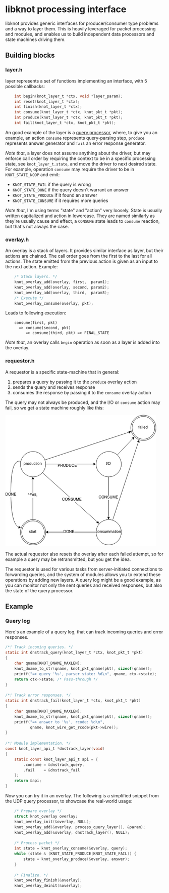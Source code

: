 # libknot processing interface

libknot provides generic interfaces for producer/consumer type problems and a way to layer them.
This is heavily leveraged for packet processing and modules, and enables us to build independent
data processors and state machines driving them.

## Building blocks

### layer.h

layer represents a set of functions implementing an interface, with 5 possible callbacks:

```c
	int begin(knot_layer_t *ctx, void *layer_param);
	int reset(knot_layer_t *ctx);
	int finish(knot_layer_t *ctx);
	int consume(knot_layer_t *ctx, knot_pkt_t *pkt);
	int produce(knot_layer_t *ctx, knot_pkt_t *pkt);
	int fail(knot_layer_t *ctx, knot_pkt_t *pkt);
```

An good example of the layer is a [query processor](../../knot/nameserver/process_query.c), where, to give you an example,
an action `consume` represents query-parsing step, `produce` represents answer generator and `fail` an error response generator.

*Note that*, a layer does not assume anything about the driver, but may enforce call order by requiring the context to be in a specific
processing state, see `knot_layer_t.state`, and move the driver to next desired state.
For example, operation `consume` may require the driver to be in `KNOT_STATE_NOOP` and emit:

* `KNOT_STATE_FAIL` if the query is wrong
* `KNOT_STATE_DONE` if the query doesn't warrant an answer
* `KNOT_STATE_PRODUCE` if it found an answer
* `KNOT_STATE_CONSUME` if it requires more queries

*Note that*, I'm using terms "state" and "action" very loosely. State is usually written capitalized and action in lowercase.
They are named similarly as they're usually cause and effect, a `CONSUME` state leads to `consume` reaction, but that's not always the case.

### overlay.h

An overlay is a stack of layers. It provides similar interface as layer, but their actions are chained.
The call order goes from the first to the last for all actions. The state emitted from the previous action is
given as an input to the next action. Example:

```c
	/* Stack layers. */
	knot_overlay_add(overlay, first,  param1);
	knot_overlay_add(overlay, second, param2);
	knot_overlay_add(overlay, third,  param3);
	/* Execute */
	knot_overlay_consume(overlay, pkt);
```
Leads to following execution:

```
	consume(first, pkt)
	  => consume(second, pkt)
	     => consume(third, pkt) => FINAL_STATE
```

*Note that*, an overlay calls `begin` operation as soon as a layer is added into the overlay.

### requestor.h

A requestor is a specific state-machine that in general:

1. prepares a query by passing it to the `produce` overlay action
2. sends the query and receives response
3. consumes the response by passing it to the `consume` overlay action

The query may not always be produced, and the I/O or `consume` action may fail, 
so we get a state machine roughly like this:

![Requestor state machine](doc/requestor.png)

The actual requestor also resets the overlay after each failed attempt, so for example a query may be retransmitted,
but you get the idea.

The requestor is used for various tasks from server-initiated connections to forwarding queries, and the system of modules
allows you to extend these operations by adding new layers. A query log might be a good example, as you can monitor not only the
sent queries and received responses, but also the state of the query processor.

## Example

### Query log

Here's an example of a query log, that can track incoming queries and error responses.

```c
/*! Track incoming queries. */
static int dnstrack_query(knot_layer_t *ctx, knot_pkt_t *pkt)
{
	char qname[KNOT_DNAME_MAXLEN];
	knot_dname_to_str(qname, knot_pkt_qname(pkt), sizeof(qname));
	printf("=> query '%s', parser state: %d\n", qname, ctx->state);
	return ctx->state; /* Pass-through */
}

/*! Track error responses. */
static int dnstrack_fail(knot_layer_t *ctx, knot_pkt_t *pkt)
{
	char qname[KNOT_DNAME_MAXLEN];
	knot_dname_to_str(qname, knot_pkt_qname(pkt), sizeof(qname));
	printf("=> answer to '%s', rcode: %d\n",
	       qname, knot_wire_get_rcode(pkt->wire));	
}

/*! Module implementation. */
const knot_layer_api_t *dnstrack_layer(void)
{
	static const knot_layer_api_t api = {
		.consume = &dnstrack_query,
		.fail    = &dnstrack_fail
	};
	return &api;
}

```

Now you can try it in an overlay. The following is a simplified snippet from the UDP query processor,
to showcase the real-world usage:

```c
	/* Prepare overlay */
	struct knot_overlay overlay;
	knot_overlay_init(&overlay, NULL);
	knot_overlay_add(&overlay, process_query_layer(), &param);
	knot_overlay_add(&overlay, dnstrack_layer(), NULL);

	/* Process packet */
	int state = knot_overlay_consume(&overlay, query);
	while (state & (KNOT_STATE_PRODUCE|KNOT_STATE_FAIL)) {
		state = knot_overlay_produce(&overlay, answer);
	}

	/* Finalize. */
	knot_overlay_finish(&overlay);
	knot_overlay_deinit(&overlay);
```

